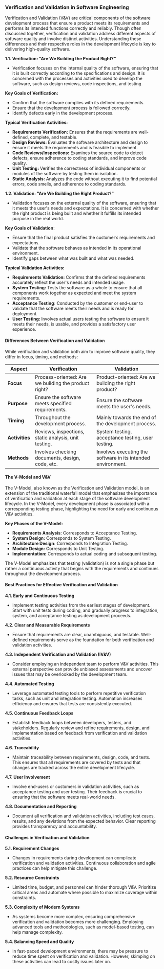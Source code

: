 ### Verification and Validation in Software Engineering

Verification and Validation (V&V) are critical components of the software development process that ensure a product meets its requirements and performs its intended functions correctly and reliably. Though often discussed together, verification and validation address different aspects of software quality and involve distinct activities. Understanding these differences and their respective roles in the development lifecycle is key to delivering high-quality software.

**1.1. Verification: "Are We Building the Product Right?"**

- Verification focuses on the internal quality of the software, ensuring that it is built correctly according to the specifications and design. It is concerned with the processes and activities used to develop the software, such as design reviews, code inspections, and testing.

**Key Goals of Verification:**

- Confirm that the software complies with its defined requirements.
- Ensure that the development process is followed correctly.
- Identify defects early in the development process.

**Typical Verification Activities:**

- **Requirements Verification:** Ensures that the requirements are well-defined, complete, and testable.
- **Design Reviews:** Evaluates the software architecture and design to ensure it meets the requirements and is feasible to implement.
- **Code Reviews/Inspections:** Examines the source code to detect defects, ensure adherence to coding standards, and improve code quality.
- **Unit Testing:** Verifies the correctness of individual components or modules of the software by testing them in isolation.
- **Static Analysis:** Analyzes the code without executing it to find potential errors, code smells, and adherence to coding standards.

**1.2. Validation: "Are We Building the Right Product?"**

- Validation focuses on the external quality of the software, ensuring that it meets the user's needs and expectations. It is concerned with whether the right product is being built and whether it fulfills its intended purpose in the real world.

**Key Goals of Validation:**

- Ensure that the final product satisfies the customer’s requirements and expectations.
- Validate that the software behaves as intended in its operational environment.
- Identify gaps between what was built and what was needed.

**Typical Validation Activities:**

- **Requirements Validation:** Confirms that the defined requirements accurately reflect the user's needs and intended usage.
- **System Testing:** Tests the software as a whole to ensure that all components work together as expected and meet the system requirements.
- **Acceptance Testing:** Conducted by the customer or end-user to validate that the software meets their needs and is ready for deployment.
- **User Testing:** Involves actual users testing the software to ensure it meets their needs, is usable, and provides a satisfactory user experience.

#### **Differences Between Verification and Validation**

While verification and validation both aim to improve software quality, they differ in focus, timing, and methods:

| **Aspect**     | **Verification**                                     | **Validation**                                               |
| -------------- | ---------------------------------------------------- | ------------------------------------------------------------ |
| **Focus**      | Process-oriented: Are we building the product right? | Product-oriented: Are we building the right product?         |
| **Purpose**    | Ensure the software meets specified requirements.    | Ensure the software meets the user's needs.                  |
| **Timing**     | Throughout the development process.                  | Mainly towards the end of the development process.           |
| **Activities** | Reviews, inspections, static analysis, unit testing. | System testing, acceptance testing, user testing.            |
| **Methods**    | Involves checking documents, design, code, etc.      | Involves executing the software in its intended environment. |

#### **The V-Model and V&V**

The V-Model, also known as the Verification and Validation model, is an extension of the traditional waterfall model that emphasizes the importance of verification and validation at each stage of the software development lifecycle. In the V-Model, every development phase is associated with a corresponding testing phase, highlighting the need for early and continuous V&V activities.

**Key Phases of the V-Model:**

- **Requirements Analysis:** Corresponds to Acceptance Testing.
- **System Design:** Corresponds to System Testing.
- **Architecture Design:** Corresponds to Integration Testing.
- **Module Design:** Corresponds to Unit Testing.
- **Implementation:** Corresponds to actual coding and subsequent testing.

The V-Model emphasizes that testing (validation) is not a single phase but rather a continuous activity that begins with the requirements and continues throughout the development process.

#### **Best Practices for Effective Verification and Validation**

**4.1. Early and Continuous Testing**

- Implement testing activities from the earliest stages of development. Start with unit tests during coding, and gradually progress to integration, system, and acceptance testing as development proceeds.

**4.2. Clear and Measurable Requirements**

- Ensure that requirements are clear, unambiguous, and testable. Well-defined requirements serve as the foundation for both verification and validation activities.

**4.3. Independent Verification and Validation (IV&V)**

- Consider employing an independent team to perform V&V activities. This external perspective can provide unbiased assessments and uncover issues that may be overlooked by the development team.

**4.4. Automated Testing**

- Leverage automated testing tools to perform repetitive verification tasks, such as unit and integration testing. Automation increases efficiency and ensures that tests are consistently executed.

**4.5. Continuous Feedback Loops**

- Establish feedback loops between developers, testers, and stakeholders. Regularly review and refine requirements, design, and implementation based on feedback from verification and validation activities.

**4.6. Traceability**

- Maintain traceability between requirements, design, code, and tests. This ensures that all requirements are covered by tests and that changes are tracked across the entire development lifecycle.

**4.7. User Involvement**

- Involve end-users or customers in validation activities, such as acceptance testing and user testing. Their feedback is crucial to ensuring that the software meets real-world needs.

**4.8. Documentation and Reporting**

- Document all verification and validation activities, including test cases, results, and any deviations from the expected behavior. Clear reporting provides transparency and accountability.

#### **Challenges in Verification and Validation**

**5.1. Requirement Changes**

- Changes in requirements during development can complicate verification and validation activities. Continuous collaboration and agile practices can help mitigate this challenge.

**5.2. Resource Constraints**

- Limited time, budget, and personnel can hinder thorough V&V. Prioritize critical areas and automate where possible to maximize coverage within constraints.

**5.3. Complexity of Modern Systems**

- As systems become more complex, ensuring comprehensive verification and validation becomes more challenging. Employing advanced tools and methodologies, such as model-based testing, can help manage complexity.

**5.4. Balancing Speed and Quality**

- In fast-paced development environments, there may be pressure to reduce time spent on verification and validation. However, skimping on these activities can lead to costly issues later on.
